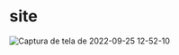# site

![Captura de tela de 2022-09-25 12-52-10](https://user-images.githubusercontent.com/79322362/192152750-d28e8820-ea5d-41c6-94ba-f1879648de23.png)
